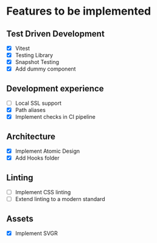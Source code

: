 # Features to be implemented

## Test Driven Development
- [x] Vitest
- [x] Testing Library
- [x] Snapshot Testing
- [x] Add dummy component

## Development experience
- [ ] Local SSL support
- [x] Path aliases
- [x] Implement checks in CI pipeline

## Architecture
- [x] Implement Atomic Design
- [x] Add Hooks folder

## Linting
- [ ] Implement CSS linting
- [ ] Extend linting to a modern standard

## Assets
- [x] Implement SVGR
